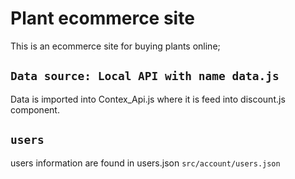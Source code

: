 # Plant ecommerce site
This is an ecommerce site for buying plants online;

## `Data source: Local API with name data.js`
Data is imported into Contex_Api.js where it is feed into discount.js component.

## `users`
users information are found in users.json `src/account/users.json`



